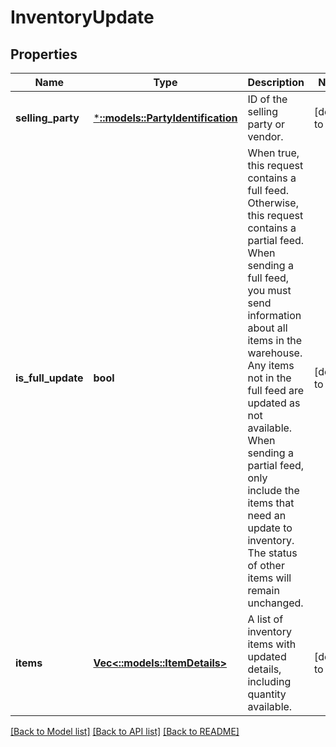 # InventoryUpdate

## Properties
Name | Type | Description | Notes
------------ | ------------- | ------------- | -------------
**selling_party** | [***::models::PartyIdentification**](PartyIdentification.md) | ID of the selling party or vendor. | [default to null]
**is_full_update** | **bool** | When true, this request contains a full feed. Otherwise, this request contains a partial feed. When sending a full feed, you must send information about all items in the warehouse. Any items not in the full feed are updated as not available. When sending a partial feed, only include the items that need an update to inventory. The status of other items will remain unchanged. | [default to null]
**items** | [**Vec<::models::ItemDetails>**](ItemDetails.md) | A list of inventory items with updated details, including quantity available. | [default to null]

[[Back to Model list]](../README.md#documentation-for-models) [[Back to API list]](../README.md#documentation-for-api-endpoints) [[Back to README]](../README.md)


